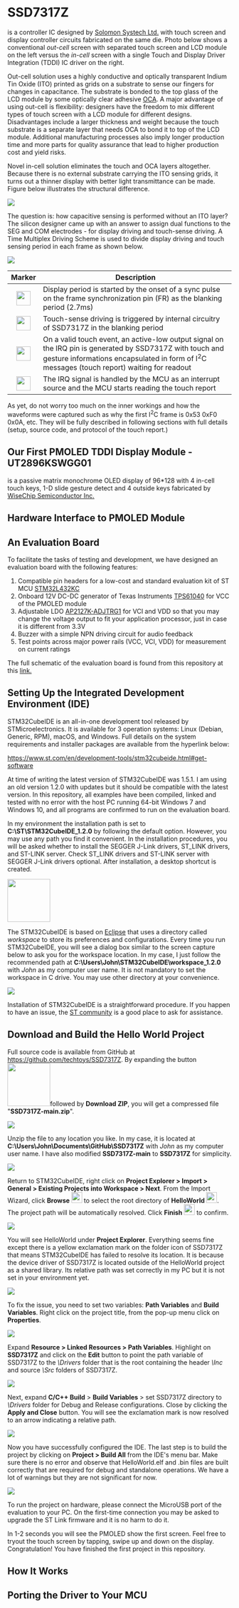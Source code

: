 # SSD7317Z
is a controller IC designed by [Solomon Systech Ltd.](https://www.solomon-systech.com/) with touch screen and display controller circuits fabricated on the same die. Photo below shows a conventional *out-cell* screen with separated touch screen and LCD module on the left versus the *in-cell* screen with a single Touch and Display Driver Integration (TDDI) IC driver on the right.

Out-cell solution uses a highly conductive and optically transparent Indium Tin Oxide (ITO) printed as grids on a substrate to sense our fingers for changes in capacitance. The substrate is bonded to the top glass of the LCD module by some optically clear adhesive [OCA](https://en.wikipedia.org/wiki/Liquid_optically_clear_adhesive). A major advantage of using out-cell is flexibility: designers have the freedom to mix different types of touch screen with a LCD module for different designs. Disadvantages include a larger thickness and weight because the touch substrate is a separate layer that needs OCA to bond it to top of the LCD module. Additional manufacturing processes also imply longer production time and more parts for quality assurance that lead to higher production cost and yield risks.

Novel in-cell solution eliminates the touch and OCA layers altogether. Because there is no external substrate carrying the ITO sensing grids, it turns out a thinner display with better light transmittance can be made. Figure below illustrates the structural difference.

![](./Images/Solomon-Systech-In-Cell-Touch-PMOLED-Technology.png)

The question is: how capacitive sensing is performed without an ITO layer? The silicon designer came up with an answer to assign dual functions to the SEG and COM electrodes - for display driving and touch-sense driving. A Time Multiplex Driving Scheme is used to divide display driving and touch sensing period in each frame as shown below.

![](./Images/Time_Multiplex_Driving_Scheme.png)

|                           Marker                           | Description                                                  |
| :--------------------------------------------------------: | ------------------------------------------------------------ |
| <img src ="./Images/Number_circle_44x44_1.png" width="32"> | Display period is started by the onset of a sync pulse on the frame synchronization pin (FR)  as the blanking period (2.7ms) |
| <img src ="./Images/Number_circle_44x44_2.png" width="32"> | Touch-sense driving is triggered by internal circuitry of SSD7317Z in the blanking period |
| <img src ="./Images/Number_circle_44x44_3.png" width="32"> | On a valid touch event, an active-low output signal on the IRQ pin is generated by SSD7317Z with touch and gesture informations encapsulated in form of I<sup>2</sup>C messages (touch report) waiting for readout |
| <img src ="./Images/Number_circle_44x44_4.png" width="32"> | The IRQ signal is handled by the MCU as an interrupt source and the MCU starts reading the touch report |

As yet, do not worry too much on the inner workings and how the waveforms were captured such as why the first I<sup>2</sup>C frame is 0x53 0xF0 0x0A, etc. They will be fully described in following sections with full details (setup, source code, and protocol of the touch report.)

## Our First PMOLED TDDI Display Module - UT2896KSWGG01

is a passive matrix monochrome OLED display of 96*128 with 4 in-cell touch keys, 1-D slide gesture detect and 4 outside keys fabricated by [WiseChip Semiconductor Inc.](https://www.wisechip.com.tw/en/)

## Hardware Interface to PMOLED Module

## An Evaluation Board

To facilitate the tasks of testing and development, we have designed an evaluation board with the following features:

1. Compatible pin headers for a low-cost and standard evaluation kit of ST MCU [STM32L432KC](https://www.st.com/en/microcontrollers-microprocessors/stm32l432kc.html)
2. Onboard 12V DC-DC generator of Texas Instruments [TPS61040](https://www.ti.com/product/TPS61040) for VCC of the PMOLED module
3. Adjustable LDO [AP2127K-ADJTRG1](https://www.mouser.hk/ProductDetail/Diodes-Incorporated/AP2127K-ADJTRG1/?qs=x6A8l6qLYDB9dJkf7MndUg==) for VCI and VDD so that you may change the voltage output to fit your application processor, just in case it is different from 3.3V
4. Buzzer with a simple NPN driving circuit for audio feedback
5. Test points across major power rails (VCC, VCI, VDD) for measurement on current ratings

The full schematic of the evaluation board is found from this repository at this [link.](./Schematics/UT-2896KSWGG01-WiseChip-EVK-Sch.pdf)

## Setting Up the Integrated Development Environment (IDE)

STM32CubeIDE is an all-in-one development tool released by STMicroelectronics. It is available for 3 operation systems: Linux (Debian, Generic, RPM), macOS, and Windows. Full details on the system requirements and installer packages are available from the hyperlink below:

https://www.st.com/en/development-tools/stm32cubeide.html#get-software

At time of writing the latest version of STM32CubeIDE was 1.5.1. I am using an old version 1.2.0 with updates but it should be compatible with the latest version. In this repository, all examples have been compiled, linked and tested with no error with the host PC running 64-bit Windows 7 and Windows 10, and all programs are confirmed to run on the evaluation board.

In my environment the installation path is set to **C:\ST\STM32CubeIDE_1.2.0** by following the default option. However, you may use any path you find it convenient. In the installation procedures, you will be asked whether to install the SEGGER J-Link drivers, ST_LINK drivers, and ST-LINK server. Check ST_LINK drivers and ST-LINK server with SEGGER J-Link drivers optional. After installation, a desktop shortcut is created.

<img src ="./Images/STM32CubeIDE.png" width="96">

The STM32CubeIDE is based on [Eclipse](https://en.wikipedia.org/wiki/Eclipse_(software)) that uses a directory called *workspace* to store its preferences and configurations. Every time you run STM32CubeIDE, you will see a dialog box similar to the screen capture below to ask you for the workspace location. In my case, I just follow the recommended path at **C:\Users\John\STM32CubeIDE\workspace_1.2.0** with *John* as my computer user name. It is not mandatory to set the workspace in C drive. You may use other directory at your convenience.

![](./Images/STM32CubeIDE_workspace.png)

Installation of STM32CubeIDE is a straightforward procedure. If you happen to have an issue, the [ST community](https://community.st.com/s/topic/0TO0X000000y2j7WAA/stm32cubeide) is a good place to ask for assistance.

## Download and Build the Hello World Project

Full source code is available from GitHub at https://github.com/techtoys/SSD7317Z. By expanding the button <img src ="./Images/Download_code_button.png" width="96">followed by **Download ZIP**, you will get a compressed file "**SSD7317Z-main.zip**".

![](./Images/Downloading_HelloWorld_fr_Github.png)

Unzip the file to any location you like. In my case, it is located at **C:\Users\John\Documents\GitHub\SSD7317Z** with *John* as my computer user name. I have also modified **SSD7317Z-main** to **SSD7317Z** for simplicity.

![](./Images/SSD7317Z_pathing.png)

Return to STM32CubeIDE, right click on **Project Explorer > Import > General > Existing Projects into Workspace > Next**. From the Import Wizard, click **Browse** <img src ="./Images/Number_circle_44x44_1.png" width="24"> to select the root directory of **HelloWorld** <img src ="./Images/Number_circle_44x44_2.png" width="24">. The project path will be automatically resolved. Click **Finish** <img src ="./Images/Number_circle_44x44_3.png" width="24"> to confirm.

![](./Images/Import_HelloWorld_7.png)

You will see HelloWorld under **Project Explorer**. Everything seems fine except there is a yellow exclamation mark on the folder icon of SSD7317Z that means STM32CubeIDE has failed to resolve its location. It is because the device driver of SSD7317Z is located outside of the HelloWorld project as a shared library. Its relative path was set correctly in my PC but it is not set in your environment yet.

![](./Images/Import_HelloWorld_3.png)

To fix the issue, you need to set two variables: **Path Variables** and **Build Variables**. Right click on the project title, from the pop-up menu click on **Properties**.

![](Images/Import_HelloWorld_4.png)

Expand **Resource > Linked Resources > Path Variables**. Highlight on **SSD7317Z** and click on the **Edit** button to point the path variable of SSD7317Z to the *\Drivers* folder that is the root containing the header *\Inc* and source *\Src* folders of SSD7317Z.

![](Images/Import_HelloWorld_8.png)

Next, expand **C/C++ Build** > **Build Variables** > set SSD7317Z directory to *\Drivers* folder for Debug and Release configurations. Close by clicking the **Apply and Close** button. You will see the exclamation mark is now resolved to an arrow indicating a relative path.

![](Images/Import_HelloWorld_6.png)

Now you have successfully configured the IDE. The last step is to build the project by clicking on **Project > Build All** from the IDE's menu bar. Make sure there is no error and observe that HelloWorld.elf and .bin files are built correctly that are required for debug and standalone operations. We have a lot of warnings but they are not significant for now. 

![](Images/Import_HelloWorld_BuildAll.png)

To run the project on hardware, please connect the MicroUSB port of the evaluation to your PC. On the first-time connection you may be asked to upgrade the ST Link firmware and it is no harm to do it.

In 1-2 seconds you will see the PMOLED show the first screen. Feel free to tryout the touch screen by tapping, swipe up and down on the display. Congratulation! You have finished the first project in this repository.

## How It Works

## Porting the Driver to Your MCU

